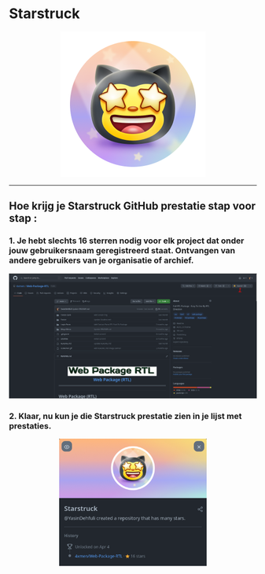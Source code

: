 # Starstruck

<div align="center" >

<img width="296" src="../badges/Starstruck.png" alt="QuickDraw-Pin">
</div>

<hr>

## Hoe krijg je Starstruck GitHub prestatie stap voor stap :

### 1. Je hebt slechts 16 sterren nodig voor elk project dat onder jouw gebruikersnaam geregistreerd staat. Ontvangen van andere gebruikers van je organisatie of archief. 

<div align="center">
<img width="700" src="../img/starstruck/starstruck-step1.png" alt="quickdraw-step1.png">
</div>

### 2. Klaar, nu kun je die Starstruck prestatie zien in je lijst met prestaties.

<div align="center">
<img width="300" src="../img/starstruck/starstruck-step2.png" alt="quickdraw-step4.png">
</div>
